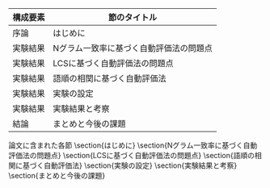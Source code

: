 構成要素 | 節のタイトル
 --- | --- 
序論 | はじめに
実験結果 | Nグラム一致率に基づく自動評価法の問題点
実験結果 | LCSに基づく自動評価法の問題点
実験結果 | 語順の相関に基づく自動評価法
実験結果 | 実験の設定
実験結果 | 実験結果と考察
結論 | まとめと今後の課題

論文に含まれた各節
\section{はじめに}
\section{Nグラム一致率に基づく自動評価法の問題点}
\section{LCSに基づく自動評価法の問題点}
\section{語順の相関に基づく自動評価法}
\section{実験の設定}
\section{実験結果と考察}
\section{まとめと今後の課題}
